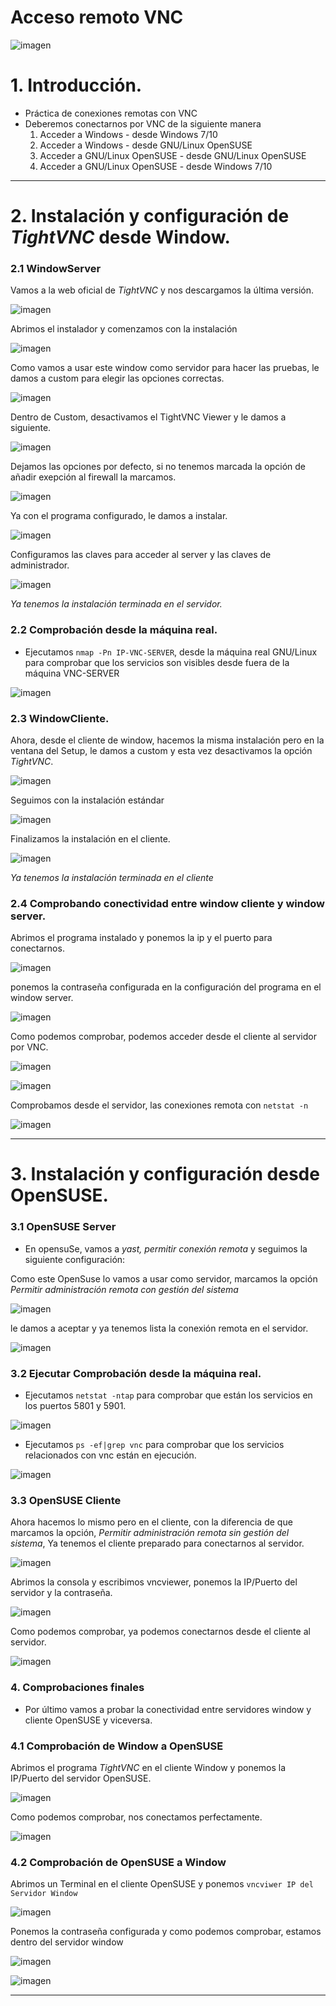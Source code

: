 # Acceso remoto VNC

![imagen](./img/portada.jpg)


# 1. Introducción.

* Práctica de conexiones remotas con VNC
* Deberemos conectarnos por VNC de la siguiente manera
    1. Acceder a Windows - desde Windows 7/10
    2. Acceder a Windows - desde GNU/Linux OpenSUSE
    3. Acceder a GNU/Linux OpenSUSE - desde GNU/Linux OpenSUSE
    4. Acceder a GNU/Linux OpenSUSE - desde Windows 7/10
---

# 2. Instalación y configuración de *TightVNC* desde Window.

### 2.1 WindowServer

Vamos a la web oficial de *TightVNC* y nos descargamos la última versión.

![imagen](./img/window1.png)

Abrimos el instalador y comenzamos con la instalación

![imagen](./img/window2.png)

Como vamos a usar este window como servidor para hacer las pruebas, le damos a custom para elegir las opciones correctas.

![imagen](./img/window3.png)

Dentro de Custom, desactivamos el TightVNC Viewer y le damos a siguiente.

![imagen](./img/window4.png)

Dejamos las opciones por defecto, si no tenemos marcada la opción de añadir exepción al firewall la marcamos.

![imagen](./img/window5.png)

Ya con el programa configurado, le damos a instalar.

![imagen](./img/window6.png)

Configuramos las claves para acceder al server y las claves de administrador.

![imagen](./img/window7.png)

*Ya tenemos la instalación terminada en el servidor.*

### 2.2 Comprobación desde la máquina real.

+ Ejecutamos `nmap -Pn IP-VNC-SERVER`, desde la máquina real GNU/Linux para comprobar
que los servicios son visibles desde fuera de la máquina VNC-SERVER

![imagen](./img/window17.png)


### 2.3 WindowCliente.

Ahora, desde el cliente de window, hacemos la misma instalación pero en la ventana del Setup, le damos a custom y esta vez desactivamos la opción *TightVNC*.

![imagen](./img/window8.png)

Seguimos con la instalación estándar

![imagen](./img/window9.png)

Finalizamos la instalación en el cliente.

![imagen](./img/window10.png)

*Ya tenemos la instalación terminada en el cliente*


### 2.4 Comprobando conectividad entre window cliente y window server.

Abrimos el programa instalado y ponemos la ip y el puerto para conectarnos.

![imagen](./img/window11.png)

ponemos la contraseña configurada en la configuración del programa en el window server.

![imagen](./img/window12.png)

Como podemos comprobar, podemos acceder desde el cliente al servidor por VNC.

![imagen](./img/window13.png)

![imagen](./img/window14.png)

Comprobamos desde el servidor, las conexiones remota con `netstat -n`

![imagen](./img/window15.png)

---

# 3. Instalación y configuración desde OpenSUSE.

### 3.1 OpenSUSE Server

+ En opensuSe, vamos a *yast, permitir conexión remota* y seguimos la siguiente configuración:

Como este OpenSuse lo vamos a usar como servidor, marcamos la opción *Permitir administración remota con gestión del sistema*

![imagen](./img/suse1.png)

le damos a aceptar y ya tenemos lista la conexión remota en el servidor.

![imagen](./img/suse2.png)

### 3.2 Ejecutar Comprobación desde la máquina real.

+ Ejecutamos `netstat -ntap` para comprobar que están los servicios en los puertos 5801 y 5901.

![imagen](./img/suse12.png)

+ Ejecutamos `ps -ef|grep vnc` para comprobar que los servicios relacionados con vnc están en ejecución.

![imagen](./img/suse13.png)


### 3.3 OpenSUSE Cliente

Ahora hacemos lo mismo pero en el cliente, con la diferencia de que marcamos la opción, *Permitir administración remota sin gestión del sistema*, Ya tenemos el cliente preparado para conectarnos al servidor.

![imagen](./img/suse4.png)

Abrimos la consola y escribimos vncviewer, ponemos la IP/Puerto del servidor y la contraseña.

![imagen](./img/suse5.png)

Como podemos comprobar, ya podemos conectarnos desde el cliente al servidor.

![imagen](./img/suse11.png)

### 4. Comprobaciones finales

+ Por último vamos a probar la conectividad entre servidores window y cliente OpenSUSE y viceversa.

### 4.1 Comprobación de Window a OpenSUSE

Abrimos el programa *TightVNC* en el cliente Window y ponemos la IP/Puerto del servidor OpenSUSE.

![imagen](./img/windowasuse01.png)

Como podemos comprobar, nos conectamos perfectamente.

![imagen](./img/windowasuse02.png)

### 4.2 Comprobación de OpenSUSE a Window

Abrimos un Terminal en el cliente OpenSUSE y ponemos `vncviwer IP del Servidor Window`

![imagen](./img/suseawindow1.png)

Ponemos la contraseña configurada y como podemos comprobar, estamos dentro del servidor window

![imagen](./img/suseawindow2.png)

![imagen](./img/suseawindow3.png)

---
